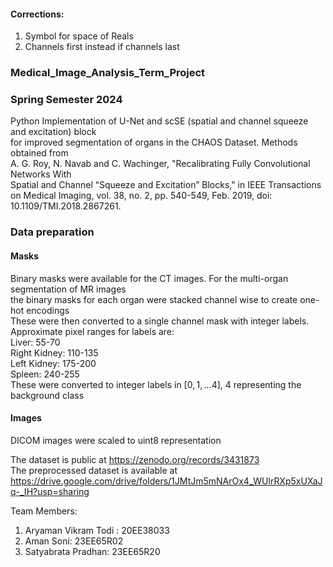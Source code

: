 #### Corrections:
1. Symbol for space of Reals
2. Channels first instead if channels last

### Medical_Image_Analysis_Term_Project <br>
### Spring Semester 2024
Python Implementation of U-Net and scSE (spatial and channel squeeze and excitation) block <br>
for improved segmentation of organs in the CHAOS Dataset. Methods obtained from <br>
A. G. Roy, N. Navab and C. Wachinger, "Recalibrating Fully Convolutional Networks With <br> Spatial and Channel “Squeeze and Excitation” Blocks," in IEEE Transactions on Medical Imaging, vol. 38, no. 2, pp. 540-549, Feb. 2019, doi: 10.1109/TMI.2018.2867261.

### Data preparation
#### Masks
Binary masks were available for the CT images. For the multi-organ segmentation of MR images <br>
the binary masks for each organ were stacked channel wise to create one-hot encodings <br>
These were then converted to a single channel mask with integer labels.<br>
Approximate pixel ranges for labels are: <br>
Liver: 55-70 <br>
Right Kidney: 110-135 <br>
Left Kidney: 175-200 <br>
Spleen: 240-255 <br>
These were converted to integer labels in $[0,1,...4]$, 4 representing the background class
#### Images
DICOM images were scaled to uint8 representation <br>

The dataset is public at https://zenodo.org/records/3431873 <br>
The preprocessed dataset is available at https://drive.google.com/drive/folders/1JMtJm5mNArOx4_WUlrRXp5xUXaJq-_IH?usp=sharing <br>




Team Members: <br>
1. Aryaman Vikram Todi : 20EE38033
2. Aman Soni: 23EE65R02
3. Satyabrata Pradhan: 23EE65R20

